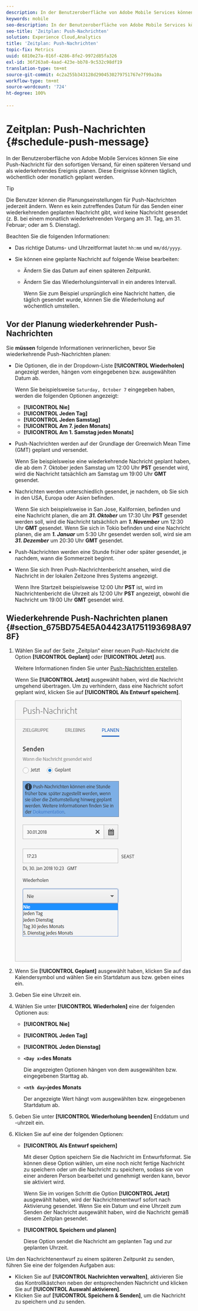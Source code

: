 ```yaml
---
description: In der Benutzeroberfläche von Adobe Mobile Services können Sie eine Push-Nachricht für den sofortigen Versand, für einen späteren Versand und als wiederkehrendes Ereignis planen. Diese Ereignisse können täglich, wöchentlich oder monatlich geplant werden.
keywords: mobile
seo-description: In der Benutzeroberfläche von Adobe Mobile Services können Sie eine Push-Nachricht für den sofortigen Versand, für einen späteren Versand und als wiederkehrendes Ereignis planen. Diese Ereignisse können täglich, wöchentlich oder monatlich geplant werden.
seo-title: 'Zeitplan: Push-Nachrichten'
solution: Experience Cloud,Analytics
title: 'Zeitplan: Push-Nachrichten'
topic-fix: Metrics
uuid: 6810e27a-016f-4286-8fe2-9972d85fa326
exl-id: 36f263a0-4aad-423e-bb78-9c532c98df19
translation-type: tm+mt
source-git-commit: 4c2a255b343128d2904530279751767e7f99a10a
workflow-type: tm+mt
source-wordcount: '724'
ht-degree: 100%

---
```


# Zeitplan: Push-Nachrichten {#schedule-push-message}

In der Benutzeroberfläche von Adobe Mobile Services können Sie eine Push-Nachricht für den sofortigen Versand, für einen späteren Versand und als wiederkehrendes Ereignis planen. Diese Ereignisse können täglich, wöchentlich oder monatlich geplant werden.

>[!TIP]
>
>Die Benutzer können die Planungseinstellungen für Push-Nachrichten jederzeit ändern. Wenn es kein zutreffendes Datum für das Senden einer wiederkehrenden geplanten Nachricht gibt, wird keine Nachricht gesendet (z. B. bei einem monatlich wiederkehrenden Vorgang am 31. Tag, am 31. Februar; oder am 5. Dienstag).

Beachten Sie die folgenden Informationen:

* Das richtige Datums- und Uhrzeitformat lautet `hh:mm` und `mm/dd/yyyy`.

* Sie können eine geplante Nachricht auf folgende Weise bearbeiten:

   * Ändern Sie das Datum auf einen späteren Zeitpunkt.
   * Ändern Sie das Wiederholungsintervall in ein anderes Intervall.

      Wenn Sie zum Beispiel ursprünglich eine Nachricht hatten, die täglich gesendet wurde, können Sie die Wiederholung auf wöchentlich umstellen.

## Vor der Planung wiederkehrender Push-Nachrichten

Sie **müssen** folgende Informationen verinnerlichen, bevor Sie wiederkehrende Push-Nachrichten planen:

* Die Optionen, die in der Dropdown-Liste **[!UICONTROL Wiederholen]** angezeigt werden, hängen vom eingegebenen bzw. ausgewählten Datum ab.

   Wenn Sie beispielsweise `Saturday, October 7` eingegeben haben, werden die folgenden Optionen angezeigt:

   * **[!UICONTROL Nie]**
   * **[!UICONTROL Jeden Tag]**
   * **[!UICONTROL Jeden Samstag]**
   * **[!UICONTROL Am 7. jeden Monats]**
   * **[!UICONTROL Am 1. Samstag jeden Monats]**

* Push-Nachrichten werden auf der Grundlage der Greenwich Mean Time (GMT) geplant und versendet.

   Wenn Sie beispielsweise eine wiederkehrende Nachricht geplant haben, die ab dem 7. Oktober jeden Samstag um 12:00 Uhr **PST** gesendet wird, wird die Nachricht tatsächlich am Samstag um 19:00 Uhr **GMT** gesendet.
* Nachrichten werden unterschiedlich gesendet, je nachdem, ob Sie sich in den USA, Europa oder Asien befinden.

   Wenn Sie sich beispielsweise in San Jose, Kalifornien, befinden und eine Nachricht planen, die am ***31. Oktober*** um 17:30 Uhr **PST** gesendet werden soll, wird die Nachricht tatsächlich am ***1. November*** um 12:30 Uhr **GMT** gesendet. Wenn Sie sich in Tokio befinden und eine Nachricht planen, die am ***1. Januar*** um 5:30 Uhr gesendet werden soll, wird sie am ***31. Dezember*** um 20:30 Uhr **GMT** gesendet.
* Push-Nachrichten werden eine Stunde früher oder später gesendet, je nachdem, wann die Sommerzeit beginnt.
* Wenn Sie sich Ihren Push-Nachrichtenbericht ansehen, wird die Nachricht in der lokalen Zeitzone Ihres Systems angezeigt.

   Wenn Ihre Startzeit beispielsweise 12:00 Uhr **PST** ist, wird im Nachrichtenbericht die Uhrzeit als 12:00 Uhr **PST** angezeigt, obwohl die Nachricht um 19:00 Uhr **GMT** gesendet wird.

## Wiederkehrende Push-Nachrichten planen {#section_675BD754E5A04423A1751193698A978F}

1. Wählen Sie auf der Seite „Zeitplan“ einer neuen Push-Nachricht die Option **[!UICONTROL Geplant]** oder **[!UICONTROL Jetzt]** aus.

   Weitere Informationen finden Sie unter [Push-Nachrichten erstellen](/help/using/in-app-messaging/t-create-push-message/t-create-push-message.md).

   Wenn Sie **[!UICONTROL Jetzt]** ausgewählt haben, wird die Nachricht umgehend übertragen. Um zu verhindern, dass eine Nachricht sofort geplant wird, klicken Sie auf **[!UICONTROL Als Entwurf speichern]**.

   ![](assets/schedule-push-message.png)

1. Wenn Sie **[!UICONTROL Geplant]** ausgewählt haben, klicken Sie auf das Kalendersymbol und wählen Sie ein Startdatum aus bzw. geben eines ein.
1. Geben Sie eine Uhrzeit ein. 
1. Wählen Sie unter **[!UICONTROL Wiederholen]** eine der folgenden Optionen aus:

   * **[!UICONTROL Nie]**
   * **[!UICONTROL Jeden Tag]**
   * **[!UICONTROL Jeden Dienstag]**
   * **`<Day x>`des Monats**

      Die angezeigten Optionen hängen von dem ausgewählten bzw. eingegebenen Starttag ab.
   * **`<nth day>`jedes Monats**

      Der angezeigte Wert hängt vom ausgewählten bzw. eingegebenen Startdatum ab.

1. Geben Sie unter **[!UICONTROL Wiederholung beenden]** Enddatum und -uhrzeit ein.
1. Klicken Sie auf eine der folgenden Optionen:

   * **[!UICONTROL Als Entwurf speichern]**

      Mit dieser Option speichern Sie die Nachricht im Entwurfsformat. Sie können diese Option wählen, um eine noch nicht fertige Nachricht zu speichern oder um die Nachricht zu speichern, sodass sie von einer anderen Person bearbeitet und genehmigt werden kann, bevor sie aktiviert wird.

      Wenn Sie im vorigen Schritt die Option **[!UICONTROL Jetzt]** ausgewählt haben, wird der Nachrichtenentwurf sofort nach Aktivierung gesendet. Wenn Sie ein Datum und eine Uhrzeit zum Senden der Nachricht ausgewählt haben, wird die Nachricht gemäß diesem Zeitplan gesendet.

   * **[!UICONTROL Speichern und planen]**

      Diese Option sendet die Nachricht am geplanten Tag und zur geplanten Uhrzeit.

Um den Nachrichtenentwurf zu einem späteren Zeitpunkt zu senden, führen Sie eine der folgenden Aufgaben aus:

* Klicken Sie auf **[!UICONTROL Nachrichten verwalten]**, aktivieren Sie das Kontrollkästchen neben der entsprechenden Nachricht und klicken Sie auf **[!UICONTROL Auswahl aktivieren]**.
* Klicken Sie auf **[!UICONTROL Speichern &amp; Senden]**, um die Nachricht zu speichern und zu senden.
